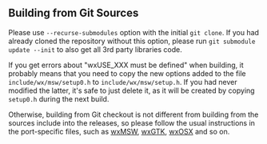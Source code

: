 Building from Git Sources
-------------------------

Please use `--recurse-submodules` option with the initial `git clone`. If you
had already cloned the repository without this option, please run `git
submodule update --init` to also get all 3rd party libraries code.

If you get errors about "wxUSE_XXX must be defined" when building, it
probably means that you need to copy the new options added to the file
`include/wx/msw/setup0.h` to `include/wx/msw/setup.h`. If you had never
modified the latter, it's safe to just delete it, as it will be created
by copying `setup0.h` during the next build.

Otherwise, building from Git checkout is not different from building
from the sources include into the releases, so please follow the usual
instructions in the port-specific files, such as
[wxMSW](docs/msw/install.md), [wxGTK](docs/gtk/install.md),
[wxOSX](docs/osx/install.md) and so on.
